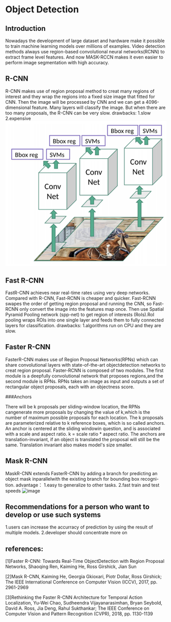 Object Detection
====
Introduction
----
Nowadays the development of large dataset and hardware make it possible to train machine learning models over millions of examples. Video detection methods always use region-based convolutional neural networks(RCNN) to extract frame level features. And now MASK-RCCN makes it even easier to perform image segmentation with high accuracy.

R-CNN
----
R-CNN makes use of region proposal method to creat many regions of interest and they wrap the regions into a fixed size image that fitted for CNN. Then the image will be processed by CNN and we can get a 4096-dimensional feature. Many layers will classify the image. But when there are too many proposals, the R-CNN can be very slow.
drawbacks:
1.slow
2.expensive
![image](https://github.com/szyszy315/hello-world/blob/master/project2_image2.png)

Fast R-CNN
----
FastR-CNN achieves near real-time rates using very deep networks. Compared with R-CNN, Fast-RCNN is cheaper and quicker. Fast-RCNN swapes the order of getting region proposal and running the CNN, so Fast-RCNN only convert the image into the features map once. Then use Spatial Pyramid Pooling network (spp-net) to get region of interests (RoIs).RoI pooling wraps ROIs into one single layer and feeds them to fully connected layers for classification.
drawbacks:
1.algorithms run on CPU and they are slow.

Faster R-CNN
----
FasterR-CNN makes use of Region Proposal Networks(RPNs) which can share convolutional layers with state-of-the-art objectdetection networks to creat region proposal. Faster-RCNN is composed of two modules. The first module is a deepfully convolutional network that proposes regions,and the second module is RPNs. RPNs takes an image as input and outputs a set of rectangular object proposals, each with  an objectness score.

###Anchors

There will be k proposals per sliding-window location, the RPNs cangenerate more proposals by changing the value of k,which is the number of maximum possible proposals for each location. The k proposals are parameterized relative to k reference boxes, which is so called anchors. An anchor is centered at the sliding windowin question, and is associated with a scale and aspect ratio. k = scale ratio * aspect ratio. The anchors are translation-invariant, if an object is translated the proposal will still be the same. Translation invariant also makes model's size smaller. 

Mask R-CNN
----
MaskR-CNN extends FasterR-CNN by adding a branch for predicting an object mask inparallelwith the existing branch for bounding box recogni-tion. 
advantage：
1.easy to generalize to other tasks.
2.fast train and test speeds
![image](https://github.com/szyszy315/hello-world/tree/master/images)


Recommendations for a person who want to develop or use such systems
----
1.users can increase the accurracy of prediction by using the result of multiple models.
2.developer should concentrate more on 


references:
----
[1]Faster R-CNN: Towards Real-Time ObjectDetection with Region Proposal Networks, Shaoqing Ren, Kaiming He, Ross Girshick, Jian Sun

[2]Mask R-CNN, Kaiming He, Georgia Gkioxari, Piotr Dollar, Ross Girshick; The IEEE International Conference on Computer Vision (ICCV), 2017, pp. 2961-2969 

[3]Rethinking the Faster R-CNN Architecture for Temporal Action Localization, Yu-Wei Chao, Sudheendra Vijayanarasimhan, Bryan Seybold, David A. Ross, Jia Deng, Rahul Sukthankar; The IEEE Conference on Computer Vision and Pattern Recognition (CVPR), 2018, pp. 1130-1139 

